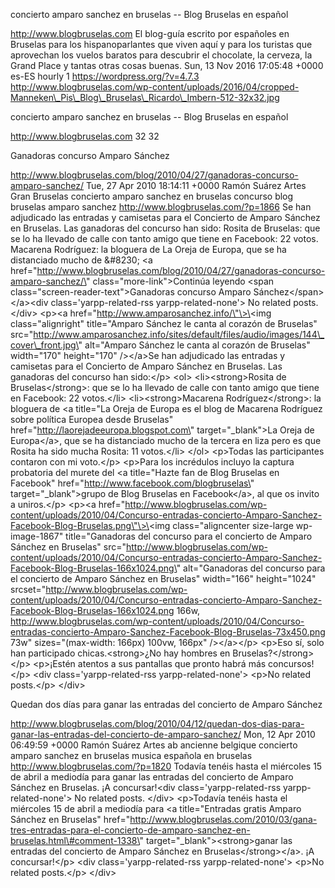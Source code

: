 concierto amparo sanchez en bruselas -- Blog Bruselas en español

http://www.blogbruselas.com El blog-guía escrito por españoles en
Bruselas para los hispanoparlantes que viven aquí y para los turistas
que aprovechan los vuelos baratos para descubrir el chocolate, la
cerveza, la Grand Place y tantas otras cosas buenas. Sun, 13 Nov 2016
17:05:48 +0000 es-ES hourly 1 https://wordpress.org/?v=4.7.3
http://www.blogbruselas.com/wp-content/uploads/2016/04/cropped-Manneken\_Pis\_Blog\_Bruselas\_Ricardo\_Imbern-512-32x32.jpg

concierto amparo sanchez en bruselas -- Blog Bruselas en español

http://www.blogbruselas.com 32 32

Ganadoras concurso Amparo Sánchez

http://www.blogbruselas.com/blog/2010/04/27/ganadoras-concurso-amparo-sanchez/
Tue, 27 Apr 2010 18:14:11 +0000 Ramón Suárez Artes Gran Bruselas
concierto amparo sanchez en bruselas concurso blog bruselas amparo
sanchez http://www.blogbruselas.com/?p=1866 Se han adjudicado las
entradas y camisetas para el Concierto de Amparo Sánchez en Bruselas.
Las ganadoras del concurso han sido: Rosita de Bruselas: que se lo ha
llevado de calle con tanto amigo que tiene en Facebook: 22 votos.
Macarena Rodríguez: la bloguera de La Oreja de Europa, que se ha
distanciado mucho de &\#8230; \<a
href=\"http://www.blogbruselas.com/blog/2010/04/27/ganadoras-concurso-amparo-sanchez/\"
class=\"more-link\"\>Continúa leyendo \<span
class=\"screen-reader-text\"\>Ganadoras concurso Amparo
Sánchez\</span\>\</a\>\<div class=\'yarpp-related-rss
yarpp-related-none\'\> No related posts. \</div\> \<p\>\<a
href=\"http://www.amparosanchez.info/\"\>\<img class=\"alignright\"
title=\"Amparo Sánchez le canta al corazón de Bruselas\"
src=\"http://www.amparosanchez.info/sites/default/files/audio/images/144\_cover\_front.jpg\"
alt=\"Amparo Sánchez le canta al corazón de Bruselas\" width=\"170\"
height=\"170\" /\>\</a\>Se han adjudicado las entradas y camisetas para
el Concierto de Amparo Sánchez en Bruselas. Las ganadoras del concurso
han sido:\</p\> \<ol\> \<li\>\<strong\>Rosita de Bruselas\</strong\>:
que se lo ha llevado de calle con tanto amigo que tiene en Facebook: 22
votos.\</li\> \<li\>\<strong\>Macarena Rodríguez\</strong\>: la bloguera
de \<a title=\"La Oreja de Europa es el blog de Macarena Rodríguez sobre
política Europea desde Bruselas\"
href=\"http://laorejadeeuropa.blogspot.com\" target=\"\_blank\"\>La
Oreja de Europa\</a\>, que se ha distanciado mucho de la tercera en liza
pero es que Rosita ha sido mucha Rosita: 11 votos.\</li\> \</ol\>
\<p\>Todas las participantes contaron con mi voto.\</p\> \<p\>Para los
incrédulos incluyo la captura probatoria del murete del \<a
title=\"Hazte fan de Blog Bruselas en Facebook\"
href=\"http://www.facebook.com/blogbruselas\" target=\"\_blank\"\>grupo
de Blog Bruselas en Facebook\</a\>, al que os invito a uniros.\</p\>
\<p\>\<a
href=\"http://www.blogbruselas.com/wp-content/uploads/2010/04/Concurso-entradas-concierto-Amparo-Sanchez-Facebook-Blog-Bruselas.png\"\>\<img
class=\"aligncenter size-large wp-image-1867\" title=\"Ganadoras del
concurso para el concierto de Amparo Sánchez en Bruselas\"
src=\"http://www.blogbruselas.com/wp-content/uploads/2010/04/Concurso-entradas-concierto-Amparo-Sanchez-Facebook-Blog-Bruselas-166x1024.png\"
alt=\"Ganadoras del concurso para el concierto de Amparo Sánchez en
Bruselas\" width=\"166\" height=\"1024\"
srcset=\"http://www.blogbruselas.com/wp-content/uploads/2010/04/Concurso-entradas-concierto-Amparo-Sanchez-Facebook-Blog-Bruselas-166x1024.png
166w,
http://www.blogbruselas.com/wp-content/uploads/2010/04/Concurso-entradas-concierto-Amparo-Sanchez-Facebook-Blog-Bruselas-73x450.png
73w\" sizes=\"(max-width: 166px) 100vw, 166px\" /\>\</a\>\</p\> \<p\>Eso
sí, solo han participado chicas.\<strong\>¿No hay hombres en
Bruselas?\</strong\>\</p\> \<p\>¡Estén atentos a sus pantallas que
pronto habrá más concursos!\</p\> \<div class=\'yarpp-related-rss
yarpp-related-none\'\> \<p\>No related posts.\</p\> \</div\>

Quedan dos días para ganar las entradas del concierto de Amparo Sánchez

http://www.blogbruselas.com/blog/2010/04/12/quedan-dos-dias-para-ganar-las-entradas-del-concierto-de-amparo-sanchez/
Mon, 12 Apr 2010 06:49:59 +0000 Ramón Suárez Artes ab ancienne belgique
concierto amparo sanchez en bruselas musica española en bruselas
http://www.blogbruselas.com/?p=1820 Todavía tenéis hasta el miércoles 15
de abril a mediodía para ganar las entradas del concierto de Amparo
Sánchez en Bruselas. ¡A concursar!\<div class=\'yarpp-related-rss
yarpp-related-none\'\> No related posts. \</div\> \<p\>Todavía tenéis
hasta el miércoles 15 de abril a mediodía para \<a title=\"Entradas
gratis Amparo Sánchez en Bruselas\"
href=\"http://www.blogbruselas.com/2010/03/gana-tres-entradas-para-el-concierto-de-amparo-sanchez-en-bruselas.html\#comment-1338\"
target=\"\_blank\"\>\<strong\>ganar las entradas del concierto de Amparo
Sánchez en Bruselas\</strong\>\</a\>. ¡A concursar!\</p\> \<div
class=\'yarpp-related-rss yarpp-related-none\'\> \<p\>No related
posts.\</p\> \</div\>
